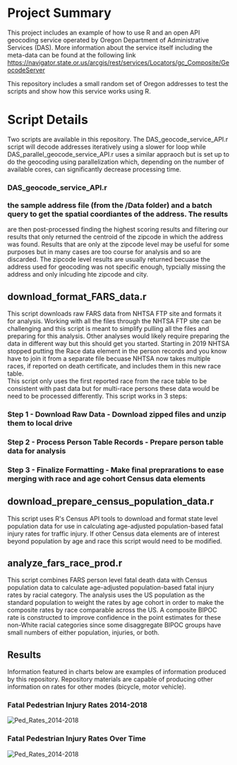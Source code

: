 # Project Summary  
This project includes an example of how to use R and an open API geocoding service operated by Oregon Department of Administrative Services (DAS).  More information about the service itself including the meta-data can be found at the following link https://navigator.state.or.us/arcgis/rest/services/Locators/gc_Composite/GeocodeServer


This repository includes a small random set of Oregon addresses to test the scripts and show how this service works using R.

# Script Details  
Two scripts are available in this repository.  The DAS_geocode_service_API.r script will decode addresses iteratively using a slower for loop while DAS_parallel_geocode_service_API.r uses a similar appraoch but 
is set up to do the geocoding using parallelization which, depending on the number of available cores, can significantly decrease processing time.  

### DAS_geocode_service_API.r <br/><br/>  the sample address file (from the /Data folder) and a batch query to get the spatial coordiantes of the address.  The results
are then post-processed finding the highest scoring results and filtering our results that only returned the centroid of the zipcode in which the address was found.  Results that are only at the zipcode level may be useful for some purposes
but in many cases are too course for analysis and so are discarded.  The zipcode level results are usually returned becuase the address used for geocoding was not specific enough, typcially missing the address and only inlcuding hte zipcode and city.  


## download_format_FARS_data.r  
This script downloads raw FARS data from NHTSA FTP site and formats it for analysis.  Working with all the files through the NHTSA FTP site can be challenging and this script is meant to simplify pulling 
all the files and preparing for this analysis.  Other analyses would likely require preparing the data in different way but this should get you started. Starting in 2019 NHTSA stopped putting the Race 
data element in the person records and you know have to join it from a separate file becuase NHTSA now takes multiple races, if reported on death certificate, and includes them in this new race table.  
This script only uses the first reported race from the race table to be consistent with past data but for 
multi-race persons these data would be need to be processed differently.  This script works in 3 steps:  
### Step 1 -  Download Raw Data - Download zipped files and unzip them to local drive
### Step 2 -  Process Person Table Records - Prepare person table data for analysis
### Step 3 -  Finalize Formatting - Make final preprarations to ease merging with race and age cohort Census data elements

## download_prepare_census_population_data.r  
This script uses R's Census API tools to download and format state level population data for use in calculating age-adjusted population-based fatal injury rates for traffic injury. If other Census data elements are of interest beyond population
by age and race this script would need to be modified.   

## analyze_fars_race_prod.r
This script combines FARS person level fatal death data with Census population data to calculate age-adjusted population-based fatal injury rates by racial category.  The analysis uses the US population as the standard population to 
weight the rates by age cohort in order to make the composite rates by race comparable across the US.  A composite BIPOC rate is constructed to improve confidence in the point estimates for these non-White racial categories since some disaggregate BIPOC groups have small numbers of either population, injuries, or both.  

## Results  
Information featured in charts below are examples of information produced by this repository.  Repository materials are capable of producing other information on rates for other modes (bicycle, motor vehicle).
### Fatal Pedestrian Injury Rates 2014-2018
![Ped_Rates_2014-2018](www/Ped_Rates_2014-2018.png)  
### Fatal Pedestrian Injury Rates Over Time
![Ped_Rates_2014-2018](www/Ped_Rates_Over_Time.png)  
